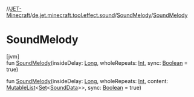 //[JET-Minecraft](../../../index.md)/[de.jet.minecraft.tool.effect.sound](../index.md)/[SoundMelody](index.md)/[SoundMelody](-sound-melody.md)

# SoundMelody

[jvm]\
fun [SoundMelody](-sound-melody.md)(insideDelay: [Long](https://kotlinlang.org/api/latest/jvm/stdlib/kotlin/-long/index.html), wholeRepeats: [Int](https://kotlinlang.org/api/latest/jvm/stdlib/kotlin/-int/index.html), sync: [Boolean](https://kotlinlang.org/api/latest/jvm/stdlib/kotlin/-boolean/index.html) = true)

fun [SoundMelody](-sound-melody.md)(insideDelay: [Long](https://kotlinlang.org/api/latest/jvm/stdlib/kotlin/-long/index.html), wholeRepeats: [Int](https://kotlinlang.org/api/latest/jvm/stdlib/kotlin/-int/index.html), content: [MutableList](https://kotlinlang.org/api/latest/jvm/stdlib/kotlin.collections/-mutable-list/index.html)&lt;[Set](https://kotlinlang.org/api/latest/jvm/stdlib/kotlin.collections/-set/index.html)&lt;[SoundData](../-sound-data/index.md)&gt;&gt;, sync: [Boolean](https://kotlinlang.org/api/latest/jvm/stdlib/kotlin/-boolean/index.html) = true)
